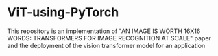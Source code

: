 # ViT-using-PyTorch
This repository is an implementation of "AN IMAGE IS WORTH 16X16 WORDS: TRANSFORMERS FOR IMAGE RECOGNITION AT SCALE" paper and the deployment of the vision transformer model for an application
